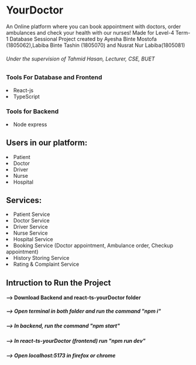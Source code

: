 # YourDoctor
  An Online platform where you can book appointment with doctors, order ambulances and check your health with our nurses!
  Made for Level-4 Term-1 Database Sessional Project created by  Ayesha Binte Mostofa (1805062),Labiba Binte Tashin (1805070) and Nusrat Nur Labiba(1805081) 
 ###### Under the supervision of Tahmid Hasan, Lecturer, CSE, BUET

### Tools For Database and Frontend
<li>React-js</li>
<li>TypeScript</li>

### Tools for Backend 
<li>Node express</li>

<h2> Users in our platform: </h2>
<li> Patient </li>
<li> Doctor </li>
<li> Driver </li>
<li> Nurse  </li>
<li> Hospital </li>


<h2> Services: </h2>
<li> Patient Service </li>
<li> Doctor Service </li>
<li> Driver Service </li>
<li> Nurse  Service </li>
<li> Hospital Service </li>
<li> Booking Service (Doctor appointment, Ambulance order, Checkup appointment) </li>
<li> History Storing Service </li>
<li> Rating & Complaint Service </li>



## Intruction to Run the Project

#### --> Download Backend and react-ts-yourDoctor folder
##### --> Open terminal in both folder and run the command "npm i"

##### --> In backend, run the command "npm start"
##### --> In react-ts-yourDoctor (frontend) run "npm run dev"
##### --> Open localhost:5173 in firefox or chrome
